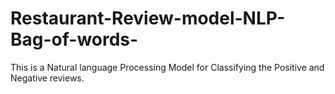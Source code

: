 # Restaurant-Review-model-NLP-Bag-of-words-
This is a Natural language Processing Model for Classifying the Positive and Negative reviews.
